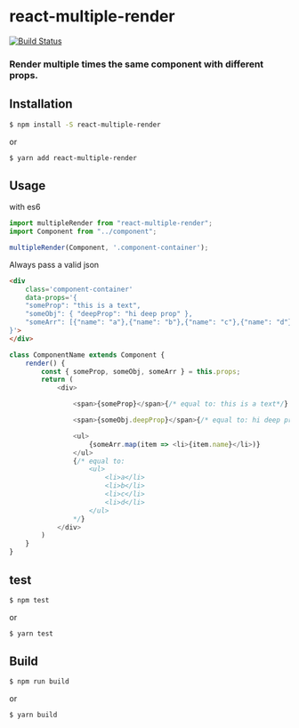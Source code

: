 # react-multiple-render
[![Build Status](https://semaphoreci.com/api/v1/developersoul/react-multiple-render/branches/master/shields_badge.svg)](https://semaphoreci.com/developersoul/react-multiple-render)

### Render multiple times the same component with different props.

## Installation
```bash
$ npm install -S react-multiple-render
```
or
```bash
$ yarn add react-multiple-render
```

## Usage
with es6

```javascript
import multipleRender from "react-multiple-render";
import Component from "../component";

multipleRender(Component, '.component-container');
```
Always pass a valid json

```html
<div
	class='component-container'
	data-props='{
	"someProp": "this is a text",
	"someObj": { "deepProp": "hi deep prop" },
	"someArr": [{"name": "a"},{"name": "b"},{"name": "c"},{"name": "d"}]
}'>
</div>
```

```javascript
class ComponentName extends Component {
	render() {
		const { someProp, someObj, someArr } = this.props;
		return (
			<div>

				<span>{someProp}</span>{/* equal to: this is a text*/}

				<span>{someObj.deepProp}</span>{/* equal to: hi deep prop*/}

				<ul>
					{someArr.map(item => <li>{item.name}</li>)}
				</ul>
				{/* equal to:
					<ul>
						<li>a</li>
						<li>b</li>
						<li>c</li>
						<li>d</li>
					</ul>
				*/}
			</div>
		)
	}
}
```

## test
```bash
$ npm test
```
or
```bash
$ yarn test
```

## Build
```bash
$ npm run build
```
or
```bash
$ yarn build
```
